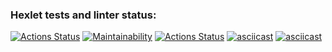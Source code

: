 ### Hexlet tests and linter status:
[![Actions Status](https://github.com/nvyacheslav/python-project-lvl1/workflows/hexlet-check/badge.svg)](https://github.com/nvyacheslav/python-project-lvl1/actions)
[![Maintainability](https://api.codeclimate.com/v1/badges/a99a88d28ad37a79dbf6/maintainability)](https://codeclimate.com/github/codeclimate/codeclimate/maintainability)
[![Actions Status](https://github.com/nvyacheslav/python-project-lvl1/actions/workflows/python-package.yml/badge.svg)](https://github.com/nvyacheslav/python-project-lvl1/actions)
[![asciicast](https://asciinema.org/a/O7u7vVaqwZBSvjbcYNEht1ecI.svg)](https://asciinema.org/a/O7u7vVaqwZBSvjbcYNEht1ecI)
[![asciicast](https://asciinema.org/a/QdWGmqBTA6XZkX9XbPqR3kyGk.svg)](https://asciinema.org/a/QdWGmqBTA6XZkX9XbPqR3kyGk)
